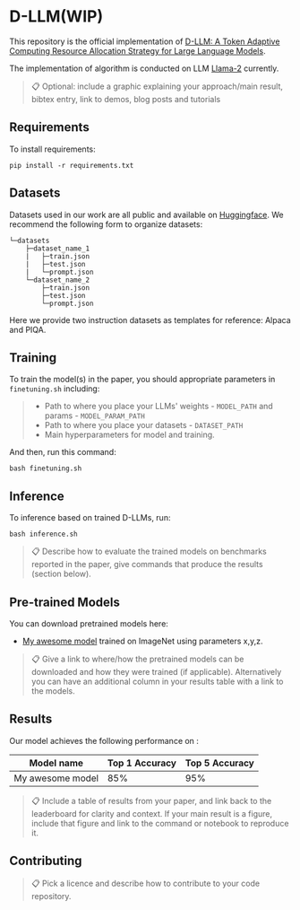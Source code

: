 # D-LLM(WIP)

This repository is the official implementation of [D-LLM: A Token Adaptive Computing Resource Allocation Strategy for Large Language Models](https://arxiv.org/abs/2030.12345). 

The implementation of algorithm is conducted on LLM [Llama-2](https://github.com/Meta-Llama/llama?tab=readme-ov-file) currently.

>📋  Optional: include a graphic explaining your approach/main result, bibtex entry, link to demos, blog posts and tutorials

## Requirements

To install requirements:

```setup
pip install -r requirements.txt
```

## Datasets
Datasets used in our work are all public and available on [Huggingface](https://huggingface.co/datasets). We recommend the following form to organize datasets:
```datasets_form
└─datasets
    ├─dataset_name_1
    |   ├─train.json
    |   ├─test.json
    |   └─prompt.json
    └─dataset_name_2
        ├─train.json
        ├─test.json
        └─prompt.json
```
Here we provide two instruction datasets as templates for reference: Alpaca and PIQA. 


## Training

To train the model(s) in the paper, you should appropriate parameters in `finetuning.sh` including:

> - Path to where you place your LLMs' weights - `MODEL_PATH` and params - `MODEL_PARAM_PATH`
> - Path to where you place your datasets - `DATASET_PATH`
> - Main hyperparameters for model and training.

And then, run this command:

```train
bash finetuning.sh
```

## Inference

To inference based on trained D-LLMs, run:

```inference
bash inference.sh
```

>📋  Describe how to evaluate the trained models on benchmarks reported in the paper, give commands that produce the results (section below).

## Pre-trained Models

You can download pretrained models here:

- [My awesome model](https://drive.google.com/mymodel.pth) trained on ImageNet using parameters x,y,z. 

>📋  Give a link to where/how the pretrained models can be downloaded and how they were trained (if applicable).  Alternatively you can have an additional column in your results table with a link to the models.

## Results

Our model achieves the following performance on :

| Model name         | Top 1 Accuracy  | Top 5 Accuracy |
| ------------------ |---------------- | -------------- |
| My awesome model   |     85%         |      95%       |

>📋  Include a table of results from your paper, and link back to the leaderboard for clarity and context. If your main result is a figure, include that figure and link to the command or notebook to reproduce it. 


## Contributing

>📋  Pick a licence and describe how to contribute to your code repository. 
